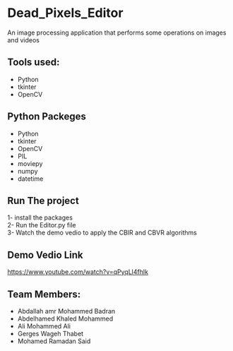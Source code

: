 # Dead_Pixels_Editor
An image processing application that performs some operations on images and videos

## Tools used:
* Python
* tkinter
* OpenCV 

## Python Packeges
* Python
* tkinter
* OpenCV
* PIL
* moviepy
* numpy
* datetime

## Run The project
1- install the packages<br/>
2- Run the Editor.py  file<br/>
3- Watch the demo vedio to apply the CBIR and CBVR algorithms<br/>

## Demo Vedio Link
https://www.youtube.com/watch?v=qPyqLl4fhlk

## Team Members:
* Abdallah amr Mohammed Badran<br/>
* Abdelhamed Khaled Mohammed<br/>
* Ali Mohammed Ali<br/>
* Gerges Wageh Thabet<br/>
* Mohamed Ramadan Said <br/>
